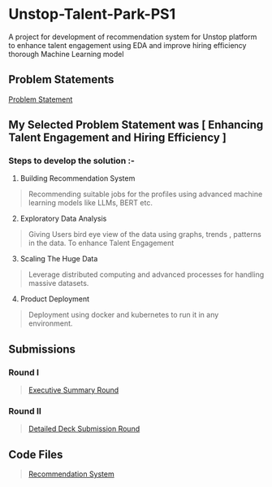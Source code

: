 # Unstop-Talent-Park-PS1
A project for development of recommendation system for Unstop platform to enhance talent engagement using EDA and improve hiring efficiency thorough Machine Learning model

## Problem Statements

[Problem Statement](https://github.com/Rishikumar7137/Unstop-Talent-Park-PS1/tree/main/Problem-Statements)

## My Selected Problem Statement was [ Enhancing Talent Engagement and Hiring Efficiency ]

### Steps to develop the solution :-

 1. Building Recommendation System

 > Recommending suitable jobs for the profiles using advanced machine learning models like LLMs, BERT etc.

 2. Exploratory Data Analysis

 > Giving Users bird eye view of the data using graphs, trends , patterns in the data. To enhance Talent Engagement

 3. Scaling The Huge Data

 > Leverage distributed computing and advanced processes for handling massive datasets.

 4. Product Deployment

 > Deployment using docker and kubernetes to run it in any environment.


## Submissions

### Round I
> [Executive Summary Round](https://github.com/Rishikumar7137/Unstop-Talent-Park-PS1/blob/main/Submissions/Enhancing%20Talent%20Engagement%20and%20Hiring%20Efficiency.pdf)

### Round II
> [Detailed Deck Submission Round](https://github.com/Rishikumar7137/Unstop-Talent-Park-PS1/blob/main/Submissions/Part%20II%20-%20Enhancing%20Talent%20Engagement%20and%20Hiring%20Efficiency.pptx)

## Code Files
> [Recommendation System](https://github.com/Rishikumar7137/Unstop-Talent-Park-PS1/blob/main/recommendation_system.ipynb)
